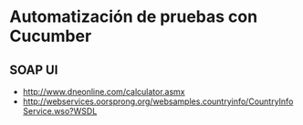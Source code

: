 # Automatización de pruebas con Cucumber

## SOAP UI

- http://www.dneonline.com/calculator.asmx
- http://webservices.oorsprong.org/websamples.countryinfo/CountryInfoService.wso?WSDL
